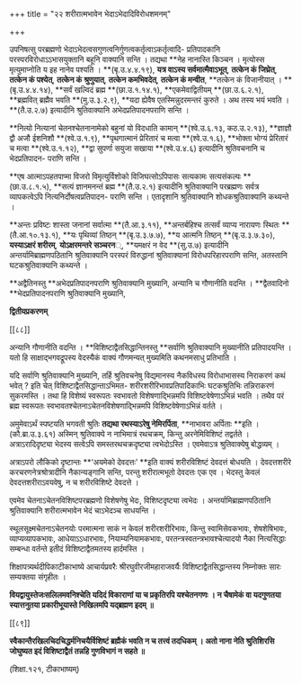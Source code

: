 +++
title = "२२ शरीरात्मभावेन भेदाऽभेदादिविरोधशमनम्"

+++

उपनिषत्सु परब्रह्मणो भेदाऽभेदत्वसगुणत्वनिर्गुणत्वकर्तृत्वाऽकर्तृत्वादि- प्रतिपादकानि परस्परविरोधाऽऽभासयुक्तानि बहूनि वाक्यानि सन्ति । तद्यथा **नेह नानास्ति किञ्चन । मृत्योस्स मृत्युमाप्नोति य इह नानेव पश्यति । **(बृ.उ.४.४.१९),  **यत्र वाऽस्य सर्वमात्मैवाऽभूत्**,  **तत्केन कं जिघ्रेत्**,  **तत्केन कं पश्येत्**,  **तत्केन कं श्रुणुयात्**,  **तत्केन कमभिवदेत्**,  **तत्केन कं मन्वीत**,  **तत्केन कं विजानीयात् । **(बृ.उ.४.४.१४),  **सर्वं खल्विदं ब्रह्म **(छा.उ.१.१४.१),  **एकमेवाद्वितीयम् **(छा.उ.६.२.१),  **ब्रह्मवित् ब्रह्मैव भवति **(मु.उ.३.२.९),  **यदा ह्येवैष एतस्मिन्नुदरमन्तरं कुरुते । अथ तस्य भयं भवति । **(तै.उ.२.७) इत्यादीनि श्रुतिवाक्यानि अभेदप्रतिपादनपराणि सन्ति ।

**नित्यो नित्यानां चेतनश्चेतनानामेको बहुनां यो विदधाति कामान् **(श्वे.उ.६.१३, कठ.उ.२.१३),  **ज्ञाज्ञौ द्वौ अजौ ईशनिशौ **(श्वे.उ.१.९),  **पृथगात्मानं प्रेरितारं च मत्वा **(श्वे.उ.१.६),  **भोक्ता भोग्यं प्रेरितारं च मत्वा **(श्वे.उ.१.१२),  **द्वा सुपर्णा सयुजा सखाया **(श्वे.उ.४.६) इत्यादीनि श्रुतिवचनानि च भेदप्रतिपादन- पराणि सन्ति ।

**एष आत्माऽपहतपाप्मा विजरो विमृत्युर्विशोको विजिघत्सोऽपिपासः सत्यकामः सत्यसंकल्पः **(छा.उ.८.१.५),  **सत्यं ज्ञानमनन्तं ब्रह्म **(तै.उ.२.१) इत्यादीनि श्रुतिवाक्यानि परब्रह्मणः सर्वत्र व्यापकत्वेऽपि नित्यनिर्दोषत्वप्रतिपादन- पराणि सन्ति । एतादृशानि श्रुतिवाक्यानि शोधकश्रुतिवाक्यानि कथ्यन्ते ।

**अन्तः प्रविष्टः शास्ता जनानां सर्वात्मा **(तै.आ.३.११),  **अन्तर्बहिश्च तत्सर्वं व्याप्य नारायणः स्थितः **(तै.आ.१०.१३.१),  **यः पृथिव्यां तिष्ठन् **(बृ.उ.३.७.७),  **य  आत्मनि तिष्ठन् **(बृ.उ.३.७.३०),  **यस्याऽक्षरं शरीरम्**,  **योऽक्षरमन्तरे सञ्चरन**्, **यमक्षरं न वेद **(सु.उ.७) इत्यादीनि अन्तर्यामिब्राह्मणपठितानि श्रुतिवाक्यानि परस्परं विरुद्धानां श्रुतिवाक्यानां विरोधपरिहारपराणि सन्ति, अतस्तानि घटकश्रुतिवाक्यानि कथ्यन्ते ।

**अद्वैतिनस्तु **अभेदप्रतिपादनपराणि श्रुतिवाक्यानि मुख्यानि, अन्यानि च गौणानीति वदन्ति । **द्वैतवादिनो **भेदप्रतिपादनपराणि श्रुतिवाक्यानि मुख्यानि,

**द्वितीयप्रकरणम्**

[[८८]]

अन्यानि गौणानीति वदन्ति । **विशिष्टाद्वैतसिद्धान्तिनस्तु **सर्वाणि श्रुतिवाक्यानि मुख्यानीति प्रतिपादयन्ति । यतो हि साक्षाद्भगवद्रूपस्य वेदस्यैकं वाक्यं गौणमन्यत् मुख्यमिति कथनमसाधु प्रतिभाति ।

यदि सर्वाणि श्रुतिवाक्यानि मुख्यानि, तर्हि श्रुतिवचनेषु विद्यमानस्य नैकविधस्य विरोधाभासस्य निराकरणं कथं भवेत् ? इति चेत् विशिष्टाद्वैतसिद्धान्ताऽभिमत- शरीरशरीरिभावप्रतिपादिकाभिः घटकश्रुतिभिः तन्निराकरणं सुकरमस्ति । तथा हि विशेष्यं स्वरूपतः स्वभावतो विशेषणाद्भिन्नमपि विशिष्टवेषेणाऽभिन्नं भवति । तथैव परं ब्रह्म स्वरूपतः स्वभावतश्चेतनाऽचेतनविशेषणाद्भिन्नमपि विशिष्टवेषेणाऽभिन्नं वर्तते ।

अमुमेवाऽर्थं स्पष्टयति भगवती श्रुतिः **तद्यथा रथस्याऽरेषु नेमिरर्पिता**,  **नाभावरा अर्पिताः **इति । (कौ.ब्रा.उ.३.६१) अस्मिन् श्रुतिवाक्ये न नाभिमात्रं रथचक्रम्, किन्तु अरनेमिविशिष्टं तद्वर्तते । अत्राऽरादिदृष्ट्या भेदस्य सत्वेऽपि समस्तरथचक्रदृष्ट्या त्वभेदोऽस्ति । एवमेवाऽत्र श्रुतिवाक्येषु बोद्धव्यम् ।

अत्राऽपरो लौकिको दृष्टान्तः **‘अयमेको देवदत्तः’ **इति वाक्यं शरीरविशिष्टं देवदत्तं बोधयति । देवदत्तशरीरे करचरणनेत्रश्रोत्रादीनि नैकान्यङ्गानि सन्ति, परन्तु शरीरात्मभूतो देवदत्तः एक एव । भेदस्तु केवलं देवदत्तशरीराऽवयवेषु, न च शरीरविशिष्टे देवदत्ते ।

एवमेव चेतनाऽचेतनविशिष्टपरब्रह्मणो विशेषणेषु भेदः, विशिष्टदृष्ट्या त्वभेदः । अन्तर्यामिब्राह्मणपठितानि श्रुतिवाक्यानि शरीरात्मभावेन भेदं चाऽभेदञ्च साधयन्ति ।

स्थूलसूक्ष्मचेतनाऽचेतनयोः परमात्मना साकं न केवलं शरीरशरीरिभावः, किन्तु स्वामिसेवकभावः, शेषशेषिभावः, व्याप्यव्यापकभावः, आधेयाऽऽधारभावः, नियाम्यनियामकभावः, परतन्त्रस्वतन्त्रभावश्चेत्यादयो नैका नित्यसिद्धाः सम्बन्धा वर्तन्ते इतीदं विशिष्टाद्वैतमतस्य हार्दमस्ति ।

शिक्षापत्र्यर्थदीपिकाटीकाभाष्ये आचार्यप्रवरैः श्रीरघुवीरजीमहाराजवर्यैः विशिष्टाद्वैतसिद्धान्तस्य निम्नोक्तः सारः सम्यक्तया संगृहीतः ।

**वियद्वायुस्तेजःसलिलमवनिश्चेति यदिदं विकाराणां या च प्रकृतिरपि यश्चेतनगणः । न चैषामेकं वा यदगुणतया स्यात्तनुतया प्रकारीभूयास्ते निखिलमपि यद्ब्रह्मण इदम् ॥**

[[८९]]

**स्वैकान्तैरखिलचिदचिद्धर्मनिचयैर्विशिष्टं ब्रह्मैकं भवति न च तत्त्वं तदधिकम् । अतो नाना नेति श्रुतिशिरसि जोघुष्यत इदं विशिष्टाद्वैतं तन्नहि गुणविभागं न सहते ॥**

(शिक्षा.१२१, टीकाभाष्यम्)
